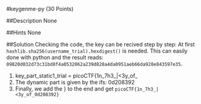 #keygenme-py (30 Points)

##Description
None

##Hints
None

##Solution
Checking the code, the key can be recived step by step:
At first `hashlib.sha256(username_trial).hexdigest()` is needed.
This can easily done with python and the result reads:
`09820d032d73c31bd8f4a0532062a239d828a4da0951aeb66da928e843597e35`.

1. key_part_static1_trial = picoCTF{1n_7h3_|<3y_of_
2. The dynamic part is given by the ifs: 0d208392
3. Finally, we add the } to the end and get
`picoCTF{1n_7h3_|<3y_of_0d208392}`
